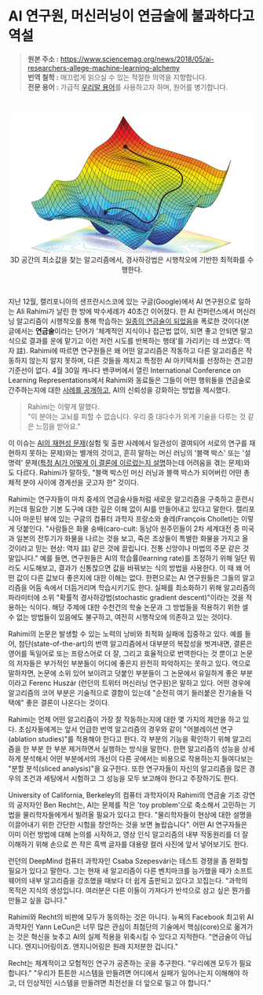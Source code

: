 # AI 연구원, 머신러닝이 연금술에 불과하다고 역설
> **원본 주소 :** https://www.sciencemag.org/news/2018/05/ai-researchers-allege-machine-learning-alchemy  
> **번역 철학 :** 매끄럽게 읽으실 수 있는 적절한 의역을 지향합니다.  
> **전문 용어 :** 가급적 <a href='http://taewan.kim/docs/ml_glossary/'>우리말 용어</a>를 사용하고자 하며, 원어를 병기합니다.  
<br>

<p align="center">
<img src='https://github.com/jehyunlee/texts/blob/master/AI_researchers_allege_that_machine_learning_is_alchemy/images/ma_0504_NID_alchemy_WEB.jpg'><br>  
3D 공간의 최소값을 찾는 알고리즘에서, 경사하강법은 시행착오에 기반한 최적화를 수행한다.
</p>
<br>  

지난 12월, 캘리포니아의 샌프란시스코에 있는 구글(Google)에서 AI 연구원으로 일하는 Ali Rahimi가 날린 한 방에 박수세례가 40초간 이어졌다. 한 AI 컨퍼런스에서 머신러닝 알고리즘이 시행착오를 통해 학습하는 [일종의 연금술이 되었음](http://www.argmin.net/2017/12/05/kitchen-sinks/)을 폭로한 것이다(본 글에서는 **연금술**이라는 단어가 '체계적인 지식이나 접근법 없이, 되면 좋고 안되면 말고 식으로 결과를 운에 맡기고 이런 저런 시도를 반복하는 행태'를 가리키는 데 쓰였다: 역자 註). Rahimi에 따르면 연구원들은 왜 어떤 알고리즘은 작동하고 다른 알고리즘은 작동하지 않는지 알지 못하며, 다른 것들을 제치고 특정한 AI 아키텍처를 선정하는 견고한 기준선이 없다. 4월 30일 캐나다 밴쿠버에서 열린 International Conference on Learning Representations에서 Rahimi와 동료들은 그들이 어떤 행위들을 연금술로 간주하는지에 대한 [사례를 공개하고](https://openreview.net/forum?id=rJWF0Fywf), AI의 신뢰성을 강화하는 방법을 제시했다.  

> Rahimi는 이렇게 말했다.  
> "이 분야는 고뇌를 피할 수 없습니다. 우리 중 대다수가 외계 기술을 다루는 것 같은 느낌을 받아요."  

이 이슈는 [AI의 재현성 문제](http://science.sciencemag.org/content/359/6377/725)(실험 및 출판 사례에서 일관성이 결여되어 서로의 연구를 재현하지 못하는 문제)와는 별개의 것이고, 흔히 말하는 머신 러닝의 '블랙 박스' 또는 '설명력' 문제([특정 AI가 어떻게 이 결론에 이르렀는지 설명](http://science.sciencemag.org/content/357/6346/22)하는데 어려움을 겪는 문제)와도 다르다. Rahimi가 말하듯, "블랙 박스인 머신 러닝과 블랙 박스가 되어버린 어떤 총체적 분야 사이에 경계선을 긋고자 한" 것이다.  

Rahimi는 연구자들이 마치 중세의 연금술사들처럼 새로운 알고리즘을 구축하고 훈련시키는데 필요한 기본 도구에 대한 깊은 이해 없이 AI를 만들어내고 있다고 말한다. 캘리포니아 마운틴 뷰에 있는 구글의 컴퓨터 과학자 프랑소와 숄레(François Chollet)는 이렇게 덧붙인다. "사람들은 화물 숭배(caro-cult: 동남아 원주민들이 2차 세계대전 중 미국과 일본의 전투기가 화물을 나르는 것을 보고, 죽은 조상들이 특별한 화물을 가지고 올 것이라고 믿는 현상: 역자 註) 같은 것에 끌립니다. 전통 신앙이나 마법의 주문 같은 것 말입니다." 예를 들면, 연구원들은 AI의 학습률(learning rate)를 조정하기 위해 일단 뭐라도 시도해보고, 결과가 신통찮으면 값을 바꿔보는 식의 방법을 사용한다. 이 때 왜 어떤 값이 다른 값보다 좋은지에 대한 이해는 없다. 한편으로는 AI 연구원들은 그들의 알고리즘을 어둠 속에서 더듬거리며 학습시키기도 한다. 실패를 최소화하기 위해 알고리즘의 파라미터에 소위 "확률적 경사하강법(stochastic gradient descent)"이라는 것을 적용하는 식이다. 해당 주제에 대한 수천건의 학술 논문과 그 방법들을 적용하기 위한 셀 수 없는 방법들이 있음에도 불구하고, 여전히 시행착오에 의존하고 있는 것이다.  

Rahimi의 논문은 발생할 수 있는 노력의 낭비와 최적화 실패에 집중하고 있다. 예를 들어, 첨단(state-of-the-art)의 번역 알고리즘에서 대부분의 복잡성을 벗겨내면, 결론은 영어를 독일어로 또는 프랑스어로 더 잘, 그리고 효율적으로 번역한다는 것 뿐이고 논문의 저자들은 부가적인 부분들이 어디에 좋은지 완전히 파악하지는 못하고 있다. 역으로 말하자면, 논문에 소위 있어 보이려고 덧붙인 부분들이 그 논문에서 유일하게 좋은 부분이라고 Ferenc Huszár (런던의 트위터 머신러닝 연구원)은 말하고 있다. 어떤 경우에 알고리즘의 코어 부분은 기술적으로 결함이 있는데 "순전히 여기 들러붙은 잔기술들 덕택에" 좋은 결론이 나온다는 것이다.  

Rahimi는 언제 어떤 알고리즘이 가장 잘 작동하는지에 대한 몇 가지의 제안을 하고 있다. 초심자들에게는 앞서 언급한 번역 알고리즘의 경우와 같이 "어블레이션 연구(ablation studies)"를 적용해야 한다고 한다. 각 부분의 기능을 확인하기 위해 알고리즘을 한 부분 한 부분 제거하면서 실행하는 방식을 말한다. 한편 알고리즘의 성능을 상세하게 분석해서 어떤 부분에서의 개선이 다른 곳에서는 비용으로 작용하는지 들여다보는 "분할 분석(sliced analysis)"을 요구한다. 또한 연구자들이 자신의 알고리즘을 많은 경우의 조건과 세팅에서 시험하고 그 성능을 모두 보고해야 한다고 주장하기도 한다.  

University of California, Berkeley의 컴퓨터 과학자이자 Rahimi의 연금술 기조 강연의 공저자인 Ben Recht는, AI는 문제를 작은 'toy problem'으로 축소해서 고민하는 기법을 물리학자들에게서 빌려올 필요가 있다고 한다. "물리학자들이 현상에 대한 설명을 이끌어내기 위한 간단한 시험을 창안하는 것을 보면 놀랍습니다". 어떤 AI 연구자들은 이미 이런 방법에 대해 논의를 시작하고, 영상 인식 알고리즘의 내부 작동원리를 더 잘 이해하기 위해 손으로 쓴 작은 흑백 글자를 대용량 컬러 사진에 앞서 넣어보기도 한다.  

런던의 DeepMind 컴퓨터 과학자인 Csaba Szepesvári는 테스트 경쟁을 좀 완화할 필요가 있다고 말한다. 그는 현재 새 알고리즘이 다른 벤치마크를 능가했을 때가 소프트웨어의 내부 알고리즘을 강조했을 때보다 더 쉽게 출판되고 있다고 꼬집는다. "과학의 목적은 지식의 생성입니다. 여러분은 다른 이들이 가져다가 반석으로 삼고 싶은 뭔가를 만들고 싶을 겁니다."  

Rahimi와 Recht의 비판에 모두가 동의하는 것은 아니다. 뉴욕의 Facebook 최고위 AI 과학자인 Yann LeCun은 너무 많은 관심이 최첨단의 기술에서 핵심(core)으로 옮겨가는 것은 혁신을 늦추고 AI의 실제 적용을 위축시킬 수 있다고 지적한다. "연금술이 아닙니다. 엔지니어링이죠. 엔지니어링은 원래 지저분한 겁니다."  

Recht는 체계적이고 모험적인 연구가 공존하는 곳을 추구한다. "우리에겐 모두가 필요합니다." "우리가 튼튼한 시스템을 만들려면 어디에서 실패가 일어나는지 이해해야 하고, 더 인상적인 시스템을 만들려면 최전선을 더 앞으로 밀고 야 합니다."

